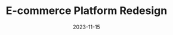 ---
layout: project.njk
title: E-commerce Platform Redesign
client: FashionForward
locale: en
date: 2023-11-15
featuredImage: https://images.unsplash.com/photo-1460925895917-afdab827c52f
components:
  - type: hero
    title: E-commerce Platform Redesign
    subtitle: Transforming the online shopping experience
    image: https://images.unsplash.com/photo-1460925895917-afdab827c52f
    fullHeight: true
    cta:
      text: View Live Site
      url: https://example.com

  - type: twoColumns
    columns:
      - content: |
          ## Challenge
          FashionForward's existing e-commerce platform was outdated and causing high cart abandonment rates. They needed a modern, user-friendly solution that would improve conversion rates.
      - content: |
          ## Solution
          We implemented a complete platform redesign focusing on:
          - Streamlined checkout process
          - Mobile-first approach
          - Advanced product filtering
          - Personalized recommendations

  - type: threeColumns
    columns:
      - content: |
          ### Cart Abandonment
          85% reduction in cart abandonment rate
      - content: |
          ### Mobile Conversions
          200% increase in mobile conversions
      - content: |
          ### Performance
          50% improvement in page load times

  - type: gallery
    images:
      - url: https://images.unsplash.com/photo-1460925895917-afdab827c52f
        alt: Homepage Design
      - url: https://images.unsplash.com/photo-1460925895917-afdab827c52f
        alt: Product Page
      - url: https://images.unsplash.com/photo-1460925895917-afdab827c52f
        alt: Mobile Experience

  - type: leadMagnet
    title: Get Our E-commerce Optimization Guide
    description: Learn how we approach e-commerce platform optimization with our detailed methodology
    buttonText: Download Guide
    image: https://images.unsplash.com/photo-1460925895917-afdab827c52f
    imageAlt: E-commerce guide cover
tags:
  - E-commerce
  - UX Design
  - Development
---